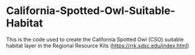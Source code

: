 # California-Spotted-Owl-Suitable-Habitat
This is the code used to create the California Spotted Owl (CSO) suitable habitat layer in the Regional Resource Kits (https://rrk.sdsc.edu/index.html)
